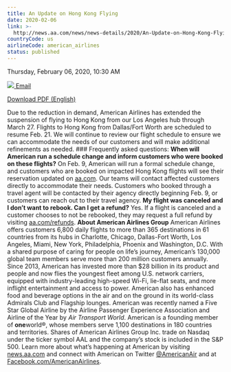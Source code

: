 ```yaml
---
title: An Update on Hong Kong Flying
date: 2020-02-06
link: >-
  http://news.aa.com/news/news-details/2020/An-Update-on-Hong-Kong-Flying-OPS-DIS-02/default.aspx
countryCode: us
airlineCode: american_airlines
status: published
---
```

Thursday, February 06, 2020, 10:30 AM

[![](/files/images/email-icon.png) Email](# "Share by email") 

[ Download PDF (English) ](//s21.q4cdn.com/616071541/files/doc_news/An-Update-on-Hong-Kong-Flying-OPS-DIS-02-2020.pdf) 

Due to the reduction in demand, American Airlines has extended the suspension of flying to Hong Kong from our Los Angeles hub through March 27. Flights to Hong Kong from Dallas/Fort Worth are scheduled to resume Feb. 21. We will continue to review our flight schedule to ensure we can accommodate the needs of our customers and will make additional refinements as needed. ### Frequently asked questions: **When will American run a schedule change and inform customers who were booked on these flights?** On Feb. 9, American will run a formal schedule change, and customers who are booked on impacted Hong Kong flights will see their reservation updated on [aa.com](https://www.aa.com). Our teams will contact affected customers directly to accommodate their needs. Customers who booked through a travel agent will be contacted by their agency directly beginning Feb. 9, or customers can reach out to their travel agency. **My flight was canceled and I don’t want to rebook. Can I get a refund?** Yes. If a flight is canceled and a customer chooses to not be rebooked, they may request a full refund by visiting [aa.com/refunds](https://www.aa.com/refunds). **About American Airlines Group** American Airlines offers customers 6,800 daily flights to more than 365 destinations in 61 countries from its hubs in Charlotte, Chicago, Dallas-Fort Worth, Los Angeles, Miami, New York, Philadelphia, Phoenix and Washington, D.C. With a shared purpose of caring for people on life’s journey, American’s 130,000 global team members serve more than 200 million customers annually. Since 2013, American has invested more than $28 billion in its product and people and now flies the youngest fleet among U.S. network carriers, equipped with industry-leading high-speed Wi-Fi, lie-flat seats, and more inflight entertainment and access to power. American also has enhanced food and beverage options in the air and on the ground in its world-class Admirals Club and Flagship lounges. American was recently named a Five Star Global Airline by the Airline Passenger Experience Association and Airline of the Year by _Air Transport World_. American is a founding member of **one**world®, whose members serve 1,100 destinations in 180 countries and territories. Shares of American Airlines Group Inc. trade on Nasdaq under the ticker symbol AAL and the company’s stock is included in the S&P 500. Learn more about what’s happening at American by visiting [news.aa.com](http://news.aa.com/) and connect with American on Twitter [@AmericanAir](https://twitter.com/AmericanAir) and at [Facebook.com/AmericanAirlines](https://www.facebook.com/AmericanAirlines). 
